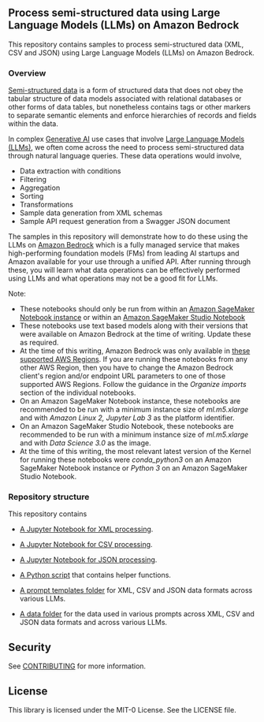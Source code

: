 ## Process semi-structured data using Large Language Models (LLMs) on Amazon Bedrock

This repository contains samples to process semi-structured data (XML, CSV and JSON) using Large Language Models (LLMs) on Amazon Bedrock.

### Overview

[Semi-structured data](https://en.wikipedia.org/wiki/Semi-structured_data) is a form of structured data that does not obey the tabular structure of data models associated with relational databases or other forms of data tables, but nonetheless contains tags or other markers to separate semantic elements and enforce hierarchies of records and fields within the data.

In complex [Generative AI](https://en.wikipedia.org/wiki/Generative_artificial_intelligence) use cases that involve [Large Language Models (LLMs)](https://en.wikipedia.org/wiki/Large_language_model), we often come across the need to process semi-structured data through natural language queries. These data operations would involve,

* Data extraction with conditions
* Filtering
* Aggregation
* Sorting
* Transformations
* Sample data generation from XML schemas
* Sample API request generation from a Swagger JSON document

The samples in this repository will demonstrate how to do these using the LLMs on [Amazon Bedrock](https://docs.aws.amazon.com/bedrock/latest/userguide/what-is-bedrock.html) which is a fully managed service that makes high-performing foundation models (FMs) from leading AI startups and Amazon available for your use through a unified API. After running through these, you will learn what data operations can be effectively performed using LLMs and what operations may not be a good fit for LLMs.

Note:

* These notebooks should only be run from within an [Amazon SageMaker Notebook instance](https://docs.aws.amazon.com/sagemaker/latest/dg/nbi.html) or within an [Amazon SageMaker Studio Notebook](https://docs.aws.amazon.com/sagemaker/latest/dg/studio-updated.html)
* These notebooks use text based models along with their versions that were available on Amazon Bedrock at the time of writing. Update these as required.
* At the time of this writing, Amazon Bedrock was only available in [these supported AWS Regions](https://docs.aws.amazon.com/bedrock/latest/userguide/bedrock-regions.html). If you are running these notebooks from any other AWS Region, then you have to change the Amazon Bedrock client's region and/or endpoint URL parameters to one of those supported AWS Regions. Follow the guidance in the *Organize imports* section of the individual notebooks.
* On an Amazon SageMaker Notebook instance, these notebooks are recommended to be run with a minimum instance size of *ml.m5.xlarge* and with *Amazon Linux 2, Jupyter Lab 3* as the platform identifier.
* On an Amazon SageMaker Studio Notebook, these notebooks are recommended to be run with a minimum instance size of *ml.m5.xlarge* and with *Data Science 3.0* as the image.
* At the time of this writing, the most relevant latest version of the Kernel for running these notebooks were *conda_python3* on an Amazon SageMaker Notebook instance or *Python 3* on an Amazon SageMaker Studio Notebook.

### Repository structure

This repository contains

* [A Jupyter Notebook for XML processing](https://github.com/aws-samples/semi-structured-data-processing-with-amazon-bedrock/blob/main/notebooks/llm_xml_data_processing.ipynb).
* [A Jupyter Notebook for CSV processing](https://github.com/aws-samples/semi-structured-data-processing-with-amazon-bedrock/blob/main/notebooks/llm_csv_data_processing.ipynb).
* [A Jupyter Notebook for JSON processing](https://github.com/aws-samples/semi-structured-data-processing-with-amazon-bedrock/blob/main/notebooks/llm_json_data_processing.ipynb).

* [A Python script](https://github.com/aws-samples/semi-structured-data-processing-with-amazon-bedrock/blob/main/notebooks/scripts/helper_functions.py) that contains helper functions.

* [A prompt templates folder](https://github.com/aws-samples/semi-structured-data-processing-with-amazon-bedrock/blob/main/notebooks/prompt_templates) for XML, CSV and JSON data formats across various LLMs.

* [A data folder](https://github.com/aws-samples/semi-structured-data-processing-with-amazon-bedrock/blob/main/notebooks/data) for the data used in various prompts across  XML, CSV and JSON data formats and across various LLMs.

## Security

See [CONTRIBUTING](CONTRIBUTING.md#security-issue-notifications) for more information.

## License

This library is licensed under the MIT-0 License. See the LICENSE file.
